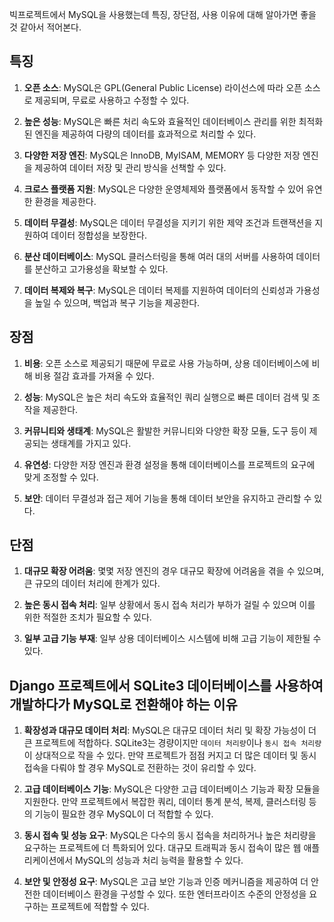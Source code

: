 빅프로젝트에서 MySQL을 사용했는데 특징, 장단점, 사용 이유에 대해 알아가면 좋을 것 같아서 적어본다.

특징
---
1. **오픈 소스**: MySQL은 GPL(General Public License) 라이선스에 따라 오픈 소스로 제공되며, 무료로 사용하고 수정할 수 있다.

2. **높은 성능**: MySQL은 빠른 처리 속도와 효율적인 데이터베이스 관리를 위한 최적화된 엔진을 제공하여 다량의 데이터를 효과적으로 처리할 수 있다.

3. **다양한 저장 엔진**: MySQL은 InnoDB, MyISAM, MEMORY 등 다양한 저장 엔진을 제공하여 데이터 저장 및 관리 방식을 선책할 수 있다.

4. **크로스 플랫폼 지원**: MySQL은 다양한 운영체제와 플랫폼에서 동작할 수 있어 유연한 환경을 제공한다.

5. **데이터 무결성**: MySQL은 데이터 무결성을 지키기 위한 제약 조건과 트랜잭션을 지원하여 데이터 정합성을 보장한다.

6. **분산 데이터베이스**: MySQL 클러스터링을 통해 여러 대의 서버를 사용하여 데이터를 분산하고 고가용성을 확보할 수 있다.

7. **데이터 복제와 복구**: MySQL은 데이터 복제를 지원하여 데이터의 신뢰성과 가용성을 높일 수 있으며, 백업과 복구 기능을 제공한다.


장점
---
1. **비용**: 오픈 소스로 제공되기 때문에 무료로 사용 가능하며, 상용 데이터베이스에 비해 비용 절감 효과를 가져올 수 있다.

2. **성능**: MySQL은 높은 처리 속도와 효율적인 쿼리 실행으로 빠른 데이터 검색 및 조작을 제공한다.

3. **커뮤니티와 생태계**: MySQL은 활발한 커뮤니티와 다양한 확장 모듈, 도구 등이 제공되는 생태계를 가지고 있다.

4. **유연성**: 다양한 저장 엔진과 환경 설정을 통해 데이터베이스를 프로젝트의 요구에 맞게 조정할 수 있다.

5. **보안**: 데이터 무결성과 접근 제어 기능을 통해 데이터 보안을 유지하고 관리할 수 있다.


단점
---
1. **대규모 확장 어려움**: 몇몇 저장 엔진의 경우 대규모 확장에 어려움을 겪을 수 있으며, 큰 규모의 데이터 처리에 한계가 있다.

2. **높은 동시 접속 처리**: 일부 상황에서 동시 접속 처리가 부하가 걸릴 수 있으며 이를 위한 적절한 조치가 필요할 수 있다.

3. **일부 고급 기능 부재**: 일부 상용 데이터베이스 시스템에 비해 고급 기능이 제한될 수 있다.


Django 프로젝트에서 SQLite3 데이터베이스를 사용하여 개발하다가 MySQL로 전환해야 하는 이유
---
1. **확장성과 대규모 데이터 처리**: MySQL은 대규모 데이터 처리 및 확장 가능성이 더 큰 프로젝트에 적합하다. SQLite3는 경량이지만 ``데이터 처리량``이나 ``동시 접속 처리량``이 상대적으로 작을 수 있다. 만약 프로젝트가 점점 커지고 더 많은 데이터 및 동시 접속을 다뤄야 할 경우 MySQL로 전환하는 것이 유리할 수 있다.

2. **고급 데이터베이스 기능**: MySQL은 다양한 고급 데이터베이스 기능과 확장 모듈을 지원한다. 만약 프로젝트에서 복잡한 쿼리, 데이터 통계 분석, 복제, 클러스터링 등의 기능이 필요한 경우 MySQL이 더 적합할 수 있다.

3. **동시 접속 및 성능 요구**: MySQL은 다수의 동시 접속을 처리하거나 높은 처리량을 요구하는 프로젝트에 더 특화되어 있다. 대규모 트래픽과 동시 접속이 많은 웹 애플리케이션에서 MySQL의 성능과 처리 능력을 활용할 수 있다.

4. **보안 및 안정성 요구**: MySQL은 고급 보안 기능과 인증 메커니즘을 제공하여 더 안전한 데이터베이스 환경을 구성할 수 있다. 또한 엔터프라이즈 수준의 안정성을 요구하는 프로젝트에 적합할 수 있다.

